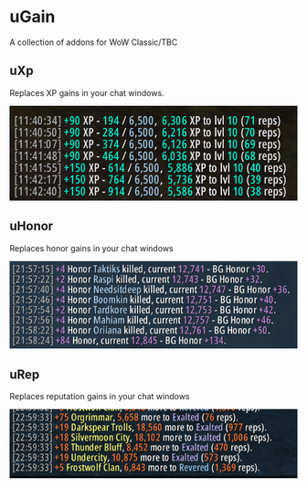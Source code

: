 # uGain

A collection of addons for WoW Classic/TBC

## uXp

Replaces XP gains in your chat windows.

![XP Gain](./images/XPGain.png)

## uHonor

Replaces honor gains in your chat windows

![Honor Gain](./images/HonorGain.png)

## uRep

Replaces reputation gains in your chat windows

![Rep Gain](./images/RepGain.png)
